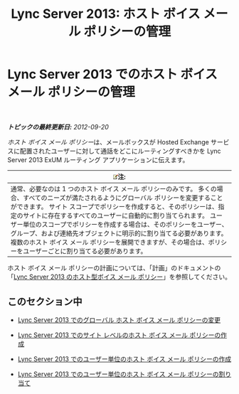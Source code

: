 ﻿---
title: 'Lync Server 2013: ホスト ボイス メール ポリシーの管理'
TOCTitle: ホスト ボイス メール ポリシーの管理
ms:assetid: 50ff22e3-9c8b-4a33-a72f-d149892acf53
ms:mtpsurl: https://technet.microsoft.com/ja-jp/library/Gg398332(v=OCS.15)
ms:contentKeyID: 48272072
ms.date: 05/19/2016
mtps_version: v=OCS.15
ms.translationtype: HT
---

# Lync Server 2013 でのホスト ボイス メール ポリシーの管理

 

_**トピックの最終更新日:** 2012-09-20_

*ホスト ボイス メール ポリシー*は、メールボックスが Hosted Exchange サービスに配置されたユーザーに対して通話をどこにルーティングすべきかを Lync Server 2013 ExUM ルーティング アプリケーションに伝えます。

<table>
<thead>
<tr class="header">
<th><img src="images/Gg412781.note(OCS.15).gif" title="note" alt="note" />注:</th>
</tr>
</thead>
<tbody>
<tr class="odd">
<td>通常、必要なのは 1 つのホスト ボイス メール ポリシーのみです。 多くの場合、すべてのニーズが満たされるようにグローバル ポリシーを変更することができます。 サイト スコープでポリシーを作成すると、そのポリシーは、指定のサイトに存在するすべてのユーザーに自動的に割り当てられます。 ユーザー単位のスコープでポリシーを作成する場合は、そのポリシーをユーザー、グループ、および連絡先オブジェクトに明示的に割り当てる必要があります。 複数のホスト ボイス メール ポリシーを展開できますが、その場合は、ポリシーをユーザーごとに割り当てる必要があります。</td>
</tr>
</tbody>
</table>


ホスト ボイス メール ポリシーの計画については、「計画」のドキュメントの「[Lync Server 2013 のホスト型ボイス メール ポリシー](lync-server-2013-hosted-voice-mail-policies.md)」を参照してください。

## このセクション中

  - [Lync Server 2013 でのグローバル ホスト ボイス メール ポリシーの変更](lync-server-2013-modify-the-global-hosted-voice-mail-policy.md)

  - [Lync Server 2013 でのサイト レベルのホスト ボイス メール ポリシーの作成](lync-server-2013-create-a-site-level-hosted-voice-mail-policy.md)

  - [Lync Server 2013 でのユーザー単位のホスト ボイス メール ポリシーの作成](lync-server-2013-create-a-per-user-hosted-voice-mail-policy.md)

  - [Lync Server 2013 でのユーザー単位のホスト ボイス メール ポリシーの割り当て](lync-server-2013-assign-a-per-user-hosted-voice-mail-policy.md)

